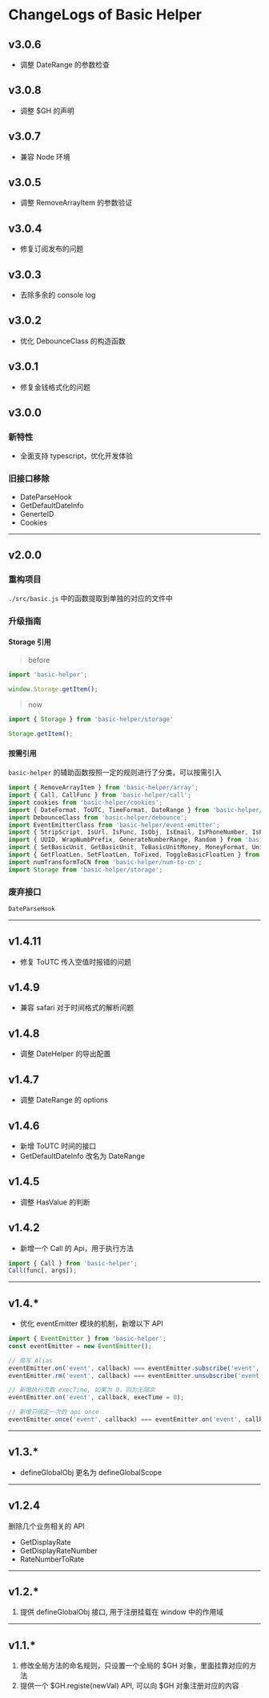 # ChangeLogs of Basic Helper

## v3.0.6

- 调整 DateRange 的参数检查

## v3.0.8

- 调整 $GH 的声明

## v3.0.7

- 兼容 Node 环境

## v3.0.5

- 调整 RemoveArrayItem 的参数验证

## v3.0.4

- 修复订阅发布的问题

## v3.0.3

- 去除多余的 console log

## v3.0.2

- 优化 DebounceClass 的构造函数

## v3.0.1

- 修复金钱格式化的问题

## v3.0.0

### 新特性

- 全面支持 typescript，优化开发体验

### 旧接口移除

- DateParseHook
- GetDefaultDateInfo
- GenerteID
- Cookies

---------

## v2.0.0

### 重构项目

`./src/basic.js` 中的函数提取到单独的对应的文件中

### 升级指南

#### Storage 引用

> before

```js
import 'basic-helper';

window.Storage.getItem();
```

> now

```js
import { Storage } from 'basic-helper/storage'

Storage.getItem();
```

#### 按需引用

`basic-helper` 的辅助函数按照一定的规则进行了分类，可以按需引入

```js
import { RemoveArrayItem } from 'basic-helper/array';
import { Call, CallFunc } from 'basic-helper/call';
import cookies from 'basic-helper/cookies';
import { DateFormat, ToUTC, TimeFormat, DateRange } from 'basic-helper/datetime-helper';
import DebounceClass from 'basic-helper/debounce';
import EventEmitterClass from 'basic-helper/event-emitter';
import { StripScript, IsUrl, IsFunc, IsObj, IsEmail, IsPhoneNumber, IsPhone, BoolFilter, InArr, HasValue } from 'basic-helper/filter';
import { UUID, WrapNumbPrefix, GenerateNumberRange, Random } from 'basic-helper/generation';
import { SetBasicUnit, GetBasicUnit, ToBasicUnitMoney, MoneyFormat, UnitFormat } from 'basic-helper/money';
import { GetFloatLen, SetFloatLen, ToFixed, ToggleBasicFloatLen } from 'basic-helper/number';
import numTransformToCN from 'basic-helper/num-to-cn';
import Storage from 'basic-helper/storage';
```

### 废弃接口

```js
DateParseHook
```

---------

## v1.4.11

- 修复 ToUTC 传入空值时报错的问题

## v1.4.9

- 兼容 safari 对于时间格式的解析问题

## v1.4.8

- 调整 DateHelper 的导出配置

## v1.4.7

- 调整 DateRange 的 options

## v1.4.6

- 新增 ToUTC 时间的接口
- GetDefaultDateInfo 改名为 DateRange

## v1.4.5

- 调整 HasValue 的判断

## v1.4.2

- 新增一个 Call 的 Api，用于执行方法

```js
import { Call } from 'basic-helper';
Call(func[, args]);
```

---------

## v1.4.*

- 优化 eventEmitter 模块的机制，新增以下 API

```js
import { EventEmitter } from 'basic-helper';
const eventEmitter = new EventEmitter();

// 简写 Alias
eventEmitter.on('event', callback) === eventEmitter.subscribe('event', callback)
eventEmitter.rm('event', callback) === eventEmitter.unsubscribe('event', callback)

// 新增执行次数 execTime, 如果为 0，则为无限次
eventEmitter.on('event', callback, execTime = 0);

// 新增只绑定一次的 api once
eventEmitter.once('event', callback) === eventEmitter.on('event', callback, execTime = 1) === eventEmitter.subscribe('event', callback, 1)
```

---------

## v1.3.*

- defineGlobalObj 更名为 defineGlobalScope

---------

## v1.2.4

删除几个业务相关的 API

- GetDisplayRate
- GetDisplayRateNumber
- RateNumberToRate

---------

## v1.2.*

1. 提供 defineGlobalObj 接口, 用于注册挂载在 window 中的作用域

---------

## v1.1.*

1. 修改全局方法的命名规则，只设置一个全局的 $GH 对象，里面挂靠对应的方法
2. 提供一个 $GH.registe(newVal) API, 可以向 $GH 对象注册对应的内容
